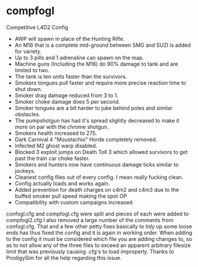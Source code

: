 compfogl
========
Competitive L4D2 Config


- AWP will spawn in place of the Hunting Rifle.
- An M16 that is a complete mid-ground between SMG and SUZI is added for variety.
- Up to 3 pills and 1 adrenaline can spawn on the map.
- Machine guns (Including the M16) do 90% damage to tank and are limited to two.
- The tank is ten units faster than the survivors.
- Smokers tongues pull faster and require more precise reaction time to shut down. 
- Smoker drag damage reduced from 3 to 1.
- Smoker choke damage does 5 per second.
- Smoker tongues are a bit harder to juke behind poles and similar obstacles.
- The pumpshotgun has had it's spread slightly decreased to make it more on par with the chrome shotgun.
- Smokers health increased to 275.
- Dark Carnival 4 "Moustachio" Horde completely removed.
- Infected M2 ghost warp disabled.
- Blocked 3 exploit jumps on Death Toll 3 which allowed survivors to get past the train car choke faster.
- Smokers and hunters now have continuous damage ticks similar to jockeys.
- Cleanest config files out of every config. I mean really fucking clean.
- Config actually loads and works again.
- Added prevention for death charges on c4m2 and c4m3 due to the buffed smoker pull speed making the spot OP
- Compatibility with custom campaigns increased

confogl.cfg and compfogl.cfg were split and pieces of each were added to compfogl2.cfg I also removed a large number of the comments from confogl.cfg. That and a few other petty fixes basically to tidy up some loose ends has thus fixed the config and it is again in working order. 
When adding to the config it must be considered which file you are adding changes to, so as to not allow any of the three files to exceed an apparent arbitrary filesize limit that was previously causing .cfg's to load improperly.
Thanks to ProdigySim for all the help regarding this issue. 